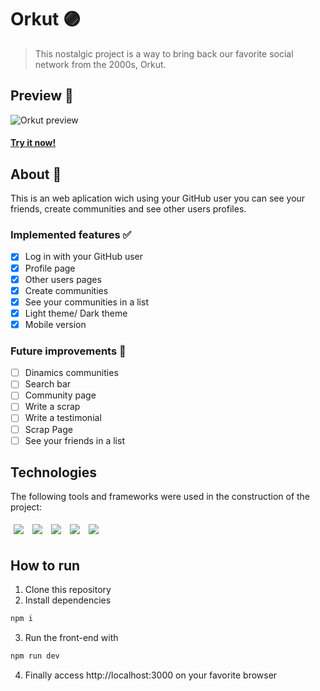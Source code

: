 # Orkut 🟣
> This nostalgic project is a way to bring back our favorite social network from the 2000s, Orkut.
## Preview 👀
![Orkut preview](/assets/orkut.gif)
#### [Try it now!](https://alurakut-six-delta.vercel.app)
## About 🔎
This is an web aplication wich using your GitHub user you can see your friends, create communities and see other users profiles.
### Implemented features ✅
- [x] Log in with your GitHub user
- [x] Profile page
- [x] Other users pages
- [x] Create communities
- [x] See your communities in a list
- [x] Light theme/ Dark theme
- [x] Mobile version
### Future improvements 🔮
- [ ] Dinamics communities
- [ ] Search bar
- [ ] Community page
- [ ] Write a scrap
- [ ] Write a testimonial
- [ ] Scrap Page
- [ ] See your friends in a list
## Technologies
The following tools and frameworks were used in the construction of the project:<br>
<p>
  <img style='margin: 5px;' src='https://img.shields.io/badge/next.js-000000?style=for-the-badge&logo=nextdotjs&logoColor=white'>
  <img style='margin: 5px;' src='https://img.shields.io/badge/styled-components%20-%2320232a.svg?&style=for-the-badge&color=b8679e&logo=styled-components&logoColor=%3a3a3a'>
  <img style='margin: 5px;' src='https://img.shields.io/badge/axios%20-%2320232a.svg?&style=for-the-badge&color=informational'>
  <img style='margin: 5px;' src="https://img.shields.io/badge/react-app%20-%2320232a.svg?&style=for-the-badge&color=60ddf9&logo=react&logoColor=%2361DAFB"/>
  <img style='margin: 5px;' src="https://img.shields.io/badge/GraphQl-E10098?style=for-the-badge&logo=graphql&logoColor=white"/>
</p>

## How to run

1. Clone this repository
2. Install dependencies
```bash
npm i
```
3. Run the front-end with
```bash
npm run dev
```
4. Finally access http://localhost:3000 on your favorite browser 
